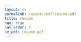 ```yaml
---
layout: cv
permalink: /assets/pdf/resume.pdf
title: resume
nav: true
nav_order: 4
cv_pdf: resume.pdf
---
```

